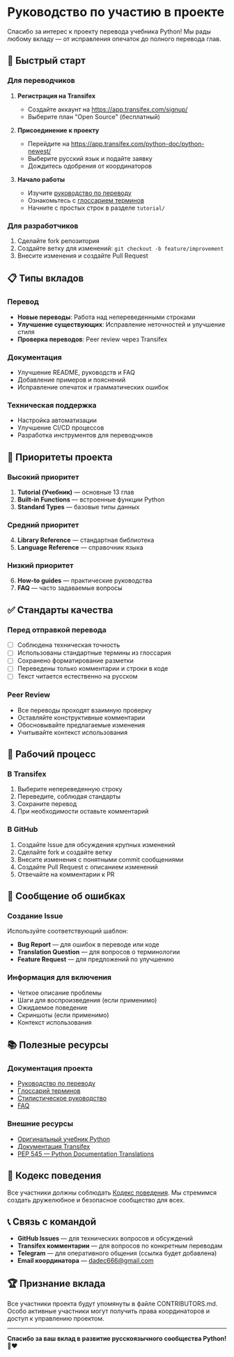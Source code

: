 # Руководство по участию в проекте

Спасибо за интерес к проекту перевода учебника Python! Мы рады любому вкладу — от исправления опечаток до полного перевода глав.

## 🚀 Быстрый старт

### Для переводчиков
1. **Регистрация на Transifex**
   - Создайте аккаунт на https://app.transifex.com/signup/
   - Выберите план "Open Source" (бесплатный)

2. **Присоединение к проекту**
   - Перейдите на https://app.transifex.com/python-doc/python-newest/
   - Выберите русский язык и подайте заявку
   - Дождитесь одобрения от координаторов

3. **Начало работы**
   - Изучите [руководство по переводу](docs/TRANSLATION_GUIDE.md)
   - Ознакомьтесь с [глоссарием терминов](docs/GLOSSARY.md)
   - Начните с простых строк в разделе `tutorial/`

### Для разработчиков
1. Сделайте fork репозитория
2. Создайте ветку для изменений: `git checkout -b feature/improvement`
3. Внесите изменения и создайте Pull Request

## 📋 Типы вкладов

### Перевод
- **Новые переводы**: Работа над непереведенными строками
- **Улучшение существующих**: Исправление неточностей и улучшение стиля
- **Проверка переводов**: Peer review через Transifex

### Документация
- Улучшение README, руководств и FAQ
- Добавление примеров и пояснений
- Исправление опечаток и грамматических ошибок

### Техническая поддержка
- Настройка автоматизации
- Улучшение CI/CD процессов
- Разработка инструментов для переводчиков

## 🎯 Приоритеты проекта

### Высокий приоритет
1. **Tutorial (Учебник)** — основные 13 глав
2. **Built-in Functions** — встроенные функции Python
3. **Standard Types** — базовые типы данных

### Средний приоритет
4. **Library Reference** — стандартная библиотека
5. **Language Reference** — справочник языка

### Низкий приоритет
6. **How-to guides** — практические руководства
7. **FAQ** — часто задаваемые вопросы

## ✅ Стандарты качества

### Перед отправкой перевода
- [ ] Соблюдена техническая точность
- [ ] Использованы стандартные термины из глоссария
- [ ] Сохранено форматирование разметки
- [ ] Переведены только комментарии и строки в коде
- [ ] Текст читается естественно на русском

### Peer Review
- Все переводы проходят взаимную проверку
- Оставляйте конструктивные комментарии
- Обосновывайте предлагаемые изменения
- Учитывайте контекст использования

## 🔄 Рабочий процесс

### В Transifex
1. Выберите непереведенную строку
2. Переведите, соблюдая стандарты
3. Сохраните перевод
4. При необходимости оставьте комментарий

### В GitHub
1. Создайте Issue для обсуждения крупных изменений
2. Сделайте fork и создайте ветку
3. Внесите изменения с понятными commit сообщениями
4. Создайте Pull Request с описанием изменений
5. Отвечайте на комментарии к PR

## 🐛 Сообщение об ошибках

### Создание Issue
Используйте соответствующий шаблон:
- **Bug Report** — для ошибок в переводе или коде
- **Translation Question** — для вопросов о терминологии
- **Feature Request** — для предложений по улучшению

### Информация для включения
- Четкое описание проблемы
- Шаги для воспроизведения (если применимо)
- Ожидаемое поведение
- Скриншоты (если применимо)
- Контекст использования

## 📚 Полезные ресурсы

### Документация проекта
- [Руководство по переводу](docs/TRANSLATION_GUIDE.md)
- [Глоссарий терминов](docs/GLOSSARY.md)
- [Стилистическое руководство](docs/STYLE_GUIDE.md)
- [FAQ](docs/FAQ.md)

### Внешние ресурсы
- [Оригинальный учебник Python](https://docs.python.org/3.14/tutorial/)
- [Документация Transifex](https://docs.transifex.com/)
- [PEP 545 — Python Documentation Translations](https://www.python.org/dev/peps/pep-0545/)

## 🤝 Кодекс поведения

Все участники должны соблюдать [Кодекс поведения](docs/CODE_OF_CONDUCT.md). Мы стремимся создать дружелюбное и безопасное сообщество для всех.

## 📞 Связь с командой

- **GitHub Issues** — для технических вопросов и обсуждений
- **Transifex комментарии** — для вопросов по конкретным переводам
- **Telegram** — для оперативного общения (ссылка будет добавлена)
- **Email координатора** — dadec666@gmail.com

## 🏆 Признание вклада

Все участники проекта будут упомянуты в файле CONTRIBUTORS.md. Особо активные участники могут получить права координаторов и доступ к управлению проектом.

---

**Спасибо за ваш вклад в развитие русскоязычного сообщества Python! 🐍❤️**